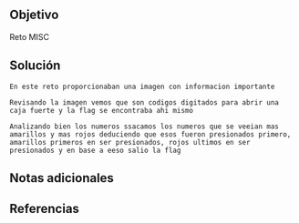 ## Objetivo
Reto MISC
## Solución

```
En este reto proporcionaban una imagen con informacion importante
```

```
Revisando la imagen vemos que son codigos digitados para abrir una caja fuerte y la flag se encontraba ahi mismo
```

```
Analizando bien los numeros ssacamos los numeros que se veeian mas amarillos y mas rojos deduciendo que esos fueron presionados primero, amarillos primeros en ser presionados, rojos ultimos en ser presionados y en base a eeso salio la flag
```
## Notas adicionales
## Referencias